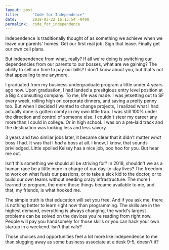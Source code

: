 ```yaml
---
layout: post
title:      "Code for Independence"
date:       2018-03-22 16:13:54 -0400
permalink:  code_for_independence
---
```


Independence is traditionally thought of as something we achieve when we leave our parents' homes. Get our first real job. Sign that lease. Finally get our own cell plans.

But independence from what, really? If all we're doing is switching our dependencies from our parents to our bosses, what are we gaining? The ability to sell our time to pay our bills? I don't know about you, but that's not that appealing to me anymore.

I graduated from my business undergraduate program a little under 4 years ago now. Upon graduation, I had landed a presitgious entry level position at a Big 4 consulting company. To me, life was made. I was jetsetting out to SF every week, rolling high on corporate dinners, and saving a pretty penny too. But when I decided I wanted to change projects, I realized what I had actually done is gotten comfy in my own little trap. I was still 100% under the direction and control of someone else. I couldn't steer my career any more than I could in college. Or in high school. I was on a pre-laid track and the destination was looking less and less savory.

3 years and two similar jobs later, it became clear that it didn't matter *what* boss I had. It was that I *had* a boss at all. I know, I know, that sounds priviledged. Little spoiled Kelsey has a nice job, boo hoo for you. But hear me out. 

Isn't this something we should all be striving for? In 2018, shouldn't we as a human race be a little more in charge of our day-to-day lives? The freedom to work on what fuels our passions, or to take a sick kid to the doctor, or to build our own teams without needing crazy infrastructure. The more I learned to program, the more those things became available to me, and that, my friends, is what hooked me.

The simple truth is that education will set you free. And if you ask me, there is nothing better to learn right now than programming. The skills are in the highest demand, everything is always changing, the world's largest problems can be solved on the devices you're reading from right now. People will pay you handsomely for those skills or you can hack your own startup in a weekend. Isn't that *wild?*

Those choices and opportunities feel a lot more like independence to me than slugging away as some business associate at a desk 9-5, doesn't it?



